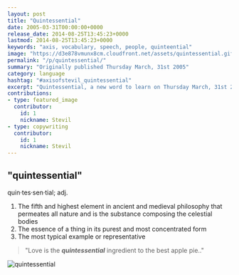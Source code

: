 ```yaml
---
layout: post
title: "Quintessential"
date: 2005-03-31T00:00:00+0000
release_date: 2014-08-25T13:45:23+0000
lastmod: 2014-08-25T13:45:23+0000
keywords: "axis, vocabulary, speech, people, quinteential"
image: "https://d3e878vmunx8cm.cloudfront.net/assets/quintessential.gif"
permalink: "/p/quintessential/"
summary: "Originally published Thursday March, 31st 2005"
category: language
hashtag: "#axisofstevil_quintessential"
excerpt: "Quintessential, a new word to learn on Thursday March, 31st 2005"
contributions:
- type: featured_image
  contributor:
    id: 1
    nickname: Stevil
- type: copywriting
  contributor:
    id: 1
    nickname: Stevil
---
```


[id_1]: https://d3e878vmunx8cm.cloudfront.net/assets/quintessential.gif "quintessential"

## "quintessential" ##

quin·tes·sen·tial; adj.

1. The fifth and highest element in ancient and medieval philosophy that permeates all nature and is the substance composing the celestial bodies
2. The essence of a thing in its purest and most concentrated form
3. The most typical example or representative

> "Love is the ***quintessential*** ingredient to the best apple pie.."

![quintessential][id_1]
